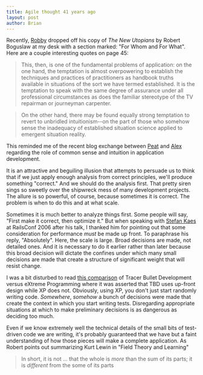 ```yaml
--- 
title: Agile thought 41 years ago
layout: post
author: Brian
---
```

Recently, [Robby](http://www.robbyonrails.com) dropped off his copy of _The New Utopians_ by Robert Boguslaw at my desk with a section marked: "For Whom and For What". Here are a couple interesting quotes on page 45:

> This, then, is one of the fundamental problems of application: on the one hand, the temptation is almost overpowering to establish the techniques and practices of practitioners as handbook truths available in situations of the sort we have termed established. It is the temptation to speak with the same degree of assurance under all professional circumstances as does the familiar stereotype of the TV repairman or journeyman carpenter.

> On the other hand, there may be found equally strong temptation to revert to unbridled intuitionism--on the part of those who somehow sense the inadequacy of established situation science applied to emergent situation reality.

This reminded me of the recent blog exchange between [Peat](http://peat.wordpress.com/2006/08/14/software-and-common-sense-part-ii/) and [Alex](http://jooto.com/blog/index.php/2006/08/16/why-do-geeks-hate-common-sense/) regarding the role of common sense and intuition in application development.

It is an attractive and beguiling illusion that attempts to persuade us to think that if we just apply enough analysis from correct principles, we'll produce something "correct." And we should do the analysis first. That pretty siren sings so sweetly over the shipwreck mess of many development projects. The allure is so powerful, of course, because sometimes it is correct. The problem is when to do this and at what scale.

Sometimes it is much better to analyze things first. Some people will say, "First make it correct, then optimize it." But when speaking with [Stefan Kaes](http://railsexpress.de/blog/) at RailsConf 2006 after his talk, I thanked him for pointing out that some consideration for performance _must_ be made up front. To paraphrase his reply, "Absolutely". Here, the scale is large. Broad decisions are made, not detailed ones. And it is necessary to do it earlier rather than later because this broad decision will dictate the confines under which many small decisions are made that create a structure of significant weight that will resist change.

I was a bit disturbed to read [this comparison](http://martin.ankerl.org/2006/03/03/tracer-bullet-development-versus-extreme-programming/) of Tracer Bullet Development versus eXtreme Programming where it was asserted that TBD uses up-front design while XP does not. Obviously, using XP, you don't just start randomly writing code. _Somewhere_, _somehow_ a bunch of decisions were made that create the context in which you start writing tests. Disregarding appropriate situations at which to make preliminary decisions is as dangerous as deciding too much.

Even if we know extremely well the technical details of the small bits of test-driven code we are writing, it's probably guaranteed that we have but a faint understanding of how those pieces will make a complete application. As Robert points out summarizing Kurt Lewin in "Field Theory and Learning"

> In short, it is not ... that the whole is _more_ than the sum of its parts; it is _different_ from the some of its parts


